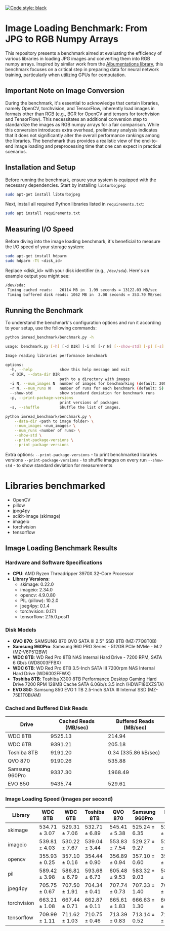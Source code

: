 [![Code style: black](https://img.shields.io/badge/code%20style-black-000000.svg)](https://github.com/ambv/black)

# Image Loading Benchmark: From JPG to RGB Numpy Arrays

This repository presents a benchmark aimed at evaluating the efficiency of various libraries in loading JPG images and converting them into RGB numpy arrays. Inspired by similar work from the [Albumentations library](https://github.com/albumentations-team/albumentations/), this benchmark focuses on a critical step in preparing data for neural network training, particularly when utilizing GPUs for computation.

## Important Note on Image Conversion

During the benchmark, it's essential to acknowledge that certain libraries, namely OpenCV, torchvision, and TensorFlow, inherently load images in formats other than RGB (e.g., BGR for OpenCV and tensors for torchvision and TensorFlow). This necessitates an additional conversion step to standardize the images as RGB numpy arrays for a fair comparison. While this conversion introduces extra overhead, preliminary analysis indicates that it does not significantly alter the overall performance rankings among the libraries. The benchmark thus provides a realistic view of the end-to-end image loading and preprocessing time that one can expect in practical scenarios.

## Installation and Setup
Before running the benchmark, ensure your system is equipped with the necessary dependencies. Start by installing `libturbojpeg`:

```bash
sudo apt-get install libturbojpeg
```

Next, install all required Python libraries listed in `requirements.txt`:

```bash
sudo apt install requirements.txt
```

## Measuring I/O Speed

Before diving into the image loading benchmark, it's beneficial to measure the I/O speed of your storage system:

```bash
sudo apt-get install hdparm
sudo hdparm -Tt <disk_id>
```

Replace <disk_id> with your disk identifier (e.g., `/dev/sda`). Here's an example output you might see:

```bash
/dev/sda:
 Timing cached reads:   26114 MB in  1.99 seconds = 13122.03 MB/sec
 Timing buffered disk reads: 1062 MB in  3.00 seconds = 353.70 MB/sec
```

## Running the Benchmark

To understand the benchmark's configuration options and run it according to your setup, use the following commands:

```bash
python imread_benchmark/benchmark.py -h

usage: benchmark.py [-h] [-d DIR] [-i N] [-r N] [--show-std] [-p] [-s]

Image reading libraries performance benchmark

options:
  -h, --help            show this help message and exit
  -d DIR, --data-dir DIR
                        path to a directory with images
  -i N, --num_images N  number of images for benchmarking (default: 2000)
  -r N, --num_runs N    number of runs for each benchmark (default: 5)
  --show-std            show standard deviation for benchmark runs
  -p, --print-package-versions
                        print versions of packages
  -s, --shuffle         Shuffle the list of images.
```


```bash
python imread_benchmark/benchmark.py \
    --data-dir <path to image folder> \
    --num_images <num_images> \
    --num_runs <number of runs> \
    --show-std \
    --print-package-versions \
    --print-package-versions
```

Extra options:
`--print-package-versions` - to print benchmarked libraries versions
`--print-package-versions` - to shuffle images on every run
`--show-std` - to show standard deviation for measurements

# Libraries benchmarked

* OpenCV
* pillow
* jpeg4py
* scikit-image (skimage)
* imageio
* torchvision
* tensorflow

## Image Loading Benchmark Results

### Hardware and Software Specifications

- **CPU**: AMD Ryzen Threadripper 3970X 32-Core Processor
- **Library Versions**:
  - skimage: 0.22.0
  - imageio: 2.34.0
  - opencv: 4.9.0.80
  - PIL (pillow): 10.2.0
  - jpeg4py: 0.1.4
  - torchvision: 0.17.1
  - tensorflow: 2.15.0.post1

### Disk Models

- **QVO 870**: SAMSUNG 870 QVO SATA III 2.5" SSD 8TB (MZ-77Q8T0B)
- **Samsung 960Pro**: Samsung 960 PRO Series - 512GB PCIe NVMe - M.2 (MZ-V6P512BW)
- **WDC 8TB**: WD Red Pro 8TB NAS Internal Hard Drive - 7200 RPM, SATA 6 Gb/s (WD8003FFBX)
- **WDC 6TB**: WD Red Pro 6TB 3.5-Inch SATA III 7200rpm NAS Internal Hard Drive (WD6002FFWX)
- **Toshiba 8TB**: Toshiba X300 8TB Performance Desktop Gaming Hard Drive 7200 RPM 128MB Cache SATA 6.0Gb/s 3.5 inch (HDWF180XZSTA)
- **EVO 850**: Samsung 850 EVO 1 TB 2.5-Inch SATA III Internal SSD (MZ-75E1T0B/AM)

### Cached and Buffered Disk Reads

| Drive          | Cached Reads (MB/sec) | Buffered Reads (MB/sec) |
|----------------|-----------------------|-------------------------|
| WDC 8TB        | 9525.13               | 214.94                  |
| WDC 6TB        | 9391.21               | 205.18                  |
| Toshiba 8TB    | 9191.20               | 0.34 (335.86 kB/sec)    |
| QVO 870        | 9190.26               | 535.88                  |
| Samsung 960Pro | 9337.30               | 1968.49                 |
| EVO 850        | 9435.74               | 529.61                  |

### Image Loading Speed (images per second)

| Library     | WDC 8TB         | WDC 6TB         | Toshiba 8TB     | QVO 870         | Samsung 960Pro  | EVO 850         |
|-------------|-----------------|-----------------|-----------------|-----------------|-----------------|-----------------|
| skimage     | 534.71 ± 3.07   | 529.31 ± 7.06   | 532.71 ± 6.89   | 545.41 ± 5.38   | 525.24 ± 6.35   | 524.83 ± 5.46   |
| imageio     | 539.81 ± 4.03   | 530.22 ± 7.67   | 539.04 ± 3.44   | 553.83 ± 7.54   | 529.27 ± 9.27   | 526.44 ± 5.64   |
| opencv      | 355.93 ± 0.25   | 357.10 ± 0.16   | 354.44 ± 0.90   | 356.89 ± 0.94   | 357.10 ± 0.60   | 354.99 ± 0.54   |
| pil         | 589.42 ± 3.98   | 586.81 ± 6.79   | 593.68 ± 6.73   | 605.48 ± 9.53   | 583.32 ± 9.03   | 583.21 ± 5.95   |
| jpeg4py     | 705.75 ± 0.67   | 707.50 ± 1.91   | 704.34 ± 0.41   | 707.74 ± 0.73   | 707.33 ± 1.40   | 705.67 ± 1.80   |
| torchvision | 663.21 ± 1.08   | 667.44 ± 0.71   | 662.87 ± 0.11   | 665.61 ± 1.83   | 666.63 ± 1.30   | 665.09 ± 1.49   |
| tensorflow  | 709.99 ± 1.11   | 711.62 ± 1.03   | 710.75 ± 0.46   | 713.39 ± 0.83   | 713.14 ± 0.52   | 710.56 ± 1.33   |
